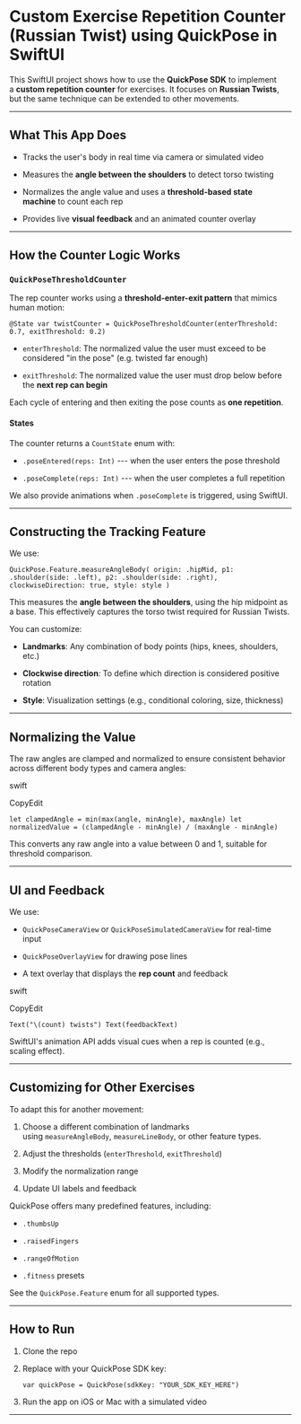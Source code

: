 Custom Exercise Repetition Counter (Russian Twist) using QuickPose in SwiftUI
====================================================================================

This SwiftUI project shows how to use the **QuickPose SDK** to implement a **custom repetition counter** for exercises. It focuses on **Russian Twists**, but the same technique can be extended to other movements.

* * * * *

What This App Does
--------------------

-   Tracks the user's body in real time via camera or simulated video

-   Measures the **angle between the shoulders** to detect torso twisting

-   Normalizes the angle value and uses a **threshold-based state machine** to count each rep

-   Provides live **visual feedback** and an animated counter overlay

* * * * *

How the Counter Logic Works
------------------------------

### `QuickPoseThresholdCounter`

The rep counter works using a **threshold-enter-exit pattern** that mimics human motion:

`@State var twistCounter = QuickPoseThresholdCounter(enterThreshold: 0.7, exitThreshold: 0.2)`

-   `enterThreshold`: The normalized value the user must exceed to be considered "in the pose" (e.g. twisted far enough)

-   `exitThreshold`: The normalized value the user must drop below before the **next rep can begin**

Each cycle of entering and then exiting the pose counts as **one repetition**.

#### States

The counter returns a `CountState` enum with:

-   `.poseEntered(reps: Int)` --- when the user enters the pose threshold

-   `.poseComplete(reps: Int)` --- when the user completes a full repetition

We also provide animations when `.poseComplete` is triggered, using SwiftUI.

* * * * *

Constructing the Tracking Feature
------------------------------------

We use:

`QuickPose.Feature.measureAngleBody(
    origin: .hipMid,
    p1: .shoulder(side: .left),
    p2: .shoulder(side: .right),
    clockwiseDirection: true,
    style: style
)`

This measures the **angle between the shoulders**, using the hip midpoint as a base. This effectively captures the torso twist required for Russian Twists.

You can customize:

-   **Landmarks**: Any combination of body points (hips, knees, shoulders, etc.)

-   **Clockwise direction**: To define which direction is considered positive rotation

-   **Style**: Visualization settings (e.g., conditional coloring, size, thickness)

* * * * *

Normalizing the Value
------------------------

The raw angles are clamped and normalized to ensure consistent behavior across different body types and camera angles:

swift

CopyEdit

`let clampedAngle = min(max(angle, minAngle), maxAngle)
let normalizedValue = (clampedAngle - minAngle) / (maxAngle - minAngle)`

This converts any raw angle into a value between 0 and 1, suitable for threshold comparison.

* * * * *

UI and Feedback
------------------

We use:

-   `QuickPoseCameraView` or `QuickPoseSimulatedCameraView` for real-time input

-   `QuickPoseOverlayView` for drawing pose lines

-   A text overlay that displays the **rep count** and feedback

swift

CopyEdit

`Text("\(count) twists")
Text(feedbackText)`

SwiftUI's animation API adds visual cues when a rep is counted (e.g., scaling effect).

* * * * *

Customizing for Other Exercises
-----------------------------------

To adapt this for another movement:

1.  Choose a different combination of landmarks using `measureAngleBody`, `measureLineBody`, or other feature types.

2.  Adjust the thresholds (`enterThreshold`, `exitThreshold`)

3.  Modify the normalization range

4.  Update UI labels and feedback

QuickPose offers many predefined features, including:

-   `.thumbsUp`

-   `.raisedFingers`

-   `.rangeOfMotion`

-   `.fitness` presets

See the `QuickPose.Feature` enum for all supported types.

* * * * *

How to Run
------------

1.  Clone the repo

2.  Replace with your QuickPose SDK key:

    `var quickPose = QuickPose(sdkKey: "YOUR_SDK_KEY_HERE")`

3.  Run the app on iOS or Mac with a simulated video

* * * * *



